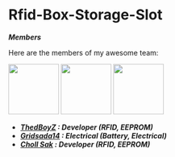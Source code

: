 # Rfid-Box-Storage-Slot

***Members***

Here are the members of my awesome team:

[<img src="https://scontent.fbkk7-2.fna.fbcdn.net/v/t39.30808-6/315988909_1282333705674331_9115844950659140267_n.jpg?_nc_cat=104&ccb=1-7&_nc_sid=174925&_nc_eui2=AeHkPY-fjfJNPpRXqNR8TcQ-bvBelBLJ0fpu8F6UEsnR-qUTTal8xoLpFbEiPcKaZX2s-h0gxcIcRfidXuNWQVA5&_nc_ohc=I1vgYyGUZ6YAX_1CaQi&_nc_ht=scontent.fbkk7-2.fna&oh=00_AfDcEogif43u2nm6Xm9IWgEwRxsok9yVWULVDL2xDQ_8WA&oe=644D8381" height="100" width="100">](https://github.com/ThedBoyZ)  [<img src="https://scontent.fbkk7-3.fna.fbcdn.net/v/t1.15752-9/342550226_954582495572030_3092961904715121000_n.png?_nc_cat=100&ccb=1-7&_nc_sid=ae9488&_nc_eui2=AeEJBvigjh1d-Fu7GksZE4Oe678y_L0OUwLrvzL8vQ5TApmLVoB9AL38w4HWBGLaTC-U9Qh2PqBLILh7OK7FxRru&_nc_ohc=YUDVnOzl0zIAX-VZv9y&_nc_ht=scontent.fbkk7-3.fna&oh=03_AdS5J3CY9A0bJGW3cUrrQtCdqx0c4E3ZTWCzvcOTN04fiQ&oe=646F0B6C" height="100" width="100">](https://github.com/gridsada14)  [<img src="https://scontent.fbkk7-2.fna.fbcdn.net/v/t39.30808-6/218435537_1197339287396112_5375186524094989009_n.jpg?_nc_cat=104&ccb=1-7&_nc_sid=174925&_nc_eui2=AeFogsYfaYp1LSCIMfEw91Lw01g7scw_3kDTWDuxzD_eQHiCrfuagKW0RsJlJSpKa3HHWQb2Xcn0ziv2fSNlZwAP&_nc_ohc=umT15A6M8bcAX808uC9&_nc_ht=scontent.fbkk7-2.fna&oh=00_AfB9CIT-d6AaQVoCROJ5fs0hQtp5KNqD4VlI4wtv438dGw&oe=644C216B" height="100" width="100">](https://github.com/chollsak)

- ***<a href="https://github.com/ThedBoyZ">ThedBoyZ</a> : Developer (RFID, EEPROM)*** 
- ***<a href="https://github.com/gridsada14">Gridsada14</a> : Electrical (Battery, Electrical)***
- ***<a href="https://github.com/chollsak">Choll Sak</a> : Developer (RFID, EEPROM)***



